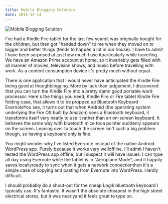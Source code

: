 ```yaml
---
title: Mobile Blogging Solution
date: 2015-12-14
---
```


![Mobile Blogging Solution](https://source.unsplash.com/2aFp6EWWs58/1600x900)

I've had a Kindle Fire tablet for the last few yearsit was originally bought for the children, but then got "handed down" to me when they moved on to bigger and better things (tends to happen a lot in our house). I have to admit I have been surprised at just how much I use itparticularly while travelling. We have an Amazon Prime account at home, so it invariably gets filled with all manner of movies, television shows, and music before travelling with work. As a content consumption device it's pretty much without equal.

There is one application that I would never have anticipated the Kindle Fire being good at thoughblogging. More by luck than judgement, I discovered that you can turn the Kindle Fire into a pretty damn good portable word processor. Here's the things you need; Kindle Fire or Fire tablet Kindle Fire folding case, that allows it to be propped up Bluetooth Keyboard EvernoteYou see, it turns out that when Android (the operating system underlying the Fire OS built by Amazon) sees a Bluetooth keyboard, it transforms itself very neatly to use it rather than an on-screen keyboard. It behaves the same way with bluetooth mice tooa pointer suddenly appears on the screen. Leaning over to touch the screen isn't such a big problem though, so having a keyboard only is fine.

You might wonder why I've listed Evernote instead of the native Android WordPress app. Purely because it works very welloffline. I'll admit I haven't tested the WordPress app offline, but I suspect it will have issues. I can type all day using Evernote while the tablet is in "Aeroplane Mode", and it happily saves locallyready to sync when it gets a network connectionthen it's a simple case of copying and pasting from Evernote into WordPress. Hardly difficult.

I should probably do a shout-out for the cheap Logik bluetooth keyboard I typically use. It's fantastic. It wasn't the absolute cheapest in the high street electrical stores, but it was nearlyand it feels great to type on.
